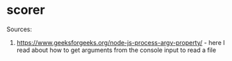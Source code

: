 # scorer

Sources:

1. https://www.geeksforgeeks.org/node-js-process-argv-property/ - here I read about how to get arguments from the console input to read a file
